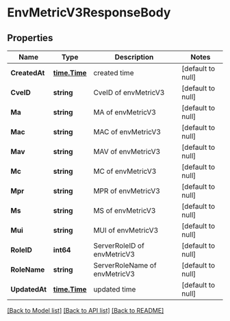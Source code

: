 # EnvMetricV3ResponseBody

## Properties
Name | Type | Description | Notes
------------ | ------------- | ------------- | -------------
**CreatedAt** | [**time.Time**](time.Time.md) | created time | [default to null]
**CveID** | **string** | CveID of envMetricV3 | [default to null]
**Ma** | **string** | MA of envMetricV3 | [default to null]
**Mac** | **string** | MAC of envMetricV3 | [default to null]
**Mav** | **string** | MAV of envMetricV3 | [default to null]
**Mc** | **string** | MC of envMetricV3 | [default to null]
**Mpr** | **string** | MPR of envMetricV3 | [default to null]
**Ms** | **string** | MS of envMetricV3 | [default to null]
**Mui** | **string** | MUI of envMetricV3 | [default to null]
**RoleID** | **int64** | ServerRoleID of envMetricV3 | [default to null]
**RoleName** | **string** | ServerRoleName of envMetricV3 | [default to null]
**UpdatedAt** | [**time.Time**](time.Time.md) | updated time | [default to null]

[[Back to Model list]](../README.md#documentation-for-models) [[Back to API list]](../README.md#documentation-for-api-endpoints) [[Back to README]](../README.md)

